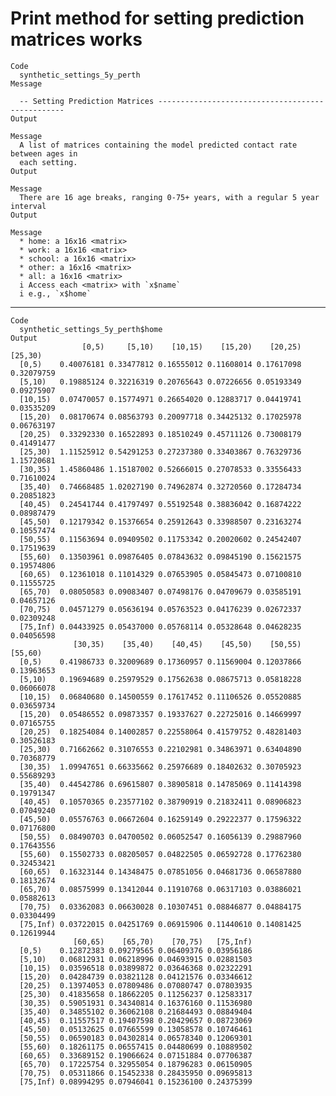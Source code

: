 # Print method for setting prediction matrices works

    Code
      synthetic_settings_5y_perth
    Message
      
      -- Setting Prediction Matrices -------------------------------------------------
    Output
      
    Message
      A list of matrices containing the model predicted contact rate between ages in
      each setting.
    Output
      
    Message
      There are 16 age breaks, ranging 0-75+ years, with a regular 5 year interval
    Output
      
    Message
      * home: a 16x16 <matrix>
      * work: a 16x16 <matrix>
      * school: a 16x16 <matrix>
      * other: a 16x16 <matrix>
      * all: a 16x16 <matrix>
      i Access each <matrix> with `x$name`
      i e.g., `x$home`

---

    Code
      synthetic_settings_5y_perth$home
    Output
                    [0,5)     [5,10)    [10,15)    [15,20)    [20,25)    [25,30)
      [0,5)    0.40076181 0.33477812 0.16555012 0.11608014 0.17617098 0.32079759
      [5,10)   0.19885124 0.32216319 0.20765643 0.07226656 0.05193349 0.09275907
      [10,15)  0.07470057 0.15774971 0.26654020 0.12883717 0.04419741 0.03535209
      [15,20)  0.08170674 0.08563793 0.20097718 0.34425132 0.17025978 0.06763197
      [20,25)  0.33292330 0.16522893 0.18510249 0.45711126 0.73008179 0.41491477
      [25,30)  1.11525912 0.54291253 0.27237380 0.33403867 0.76329736 1.15720681
      [30,35)  1.45860486 1.15187002 0.52666015 0.27078533 0.33556433 0.71610024
      [35,40)  0.74668485 1.02027190 0.74962874 0.32720560 0.17284734 0.20851823
      [40,45)  0.24541744 0.41797497 0.55192548 0.38836042 0.16874222 0.08987479
      [45,50)  0.12179342 0.15376654 0.25912643 0.33988507 0.23163274 0.10557474
      [50,55)  0.11563694 0.09409502 0.11753342 0.20020602 0.24542407 0.17519639
      [55,60)  0.13503961 0.09876405 0.07843632 0.09845190 0.15621575 0.19574806
      [60,65)  0.12361018 0.11014329 0.07653905 0.05845473 0.07100810 0.11555725
      [65,70)  0.08050583 0.09083407 0.07498176 0.04709679 0.03585191 0.04657126
      [70,75)  0.04571279 0.05636194 0.05763523 0.04176239 0.02672337 0.02309248
      [75,Inf) 0.04433925 0.05437000 0.05768114 0.05328648 0.04628235 0.04056598
                  [30,35)    [35,40)    [40,45)    [45,50)    [50,55)    [55,60)
      [0,5)    0.41986733 0.32009689 0.17360957 0.11569004 0.12037866 0.13963653
      [5,10)   0.19694689 0.25979529 0.17562638 0.08675713 0.05818228 0.06066078
      [10,15)  0.06840680 0.14500559 0.17617452 0.11106526 0.05520885 0.03659734
      [15,20)  0.05486552 0.09873357 0.19337627 0.22725016 0.14669997 0.07165755
      [20,25)  0.18254084 0.14002857 0.22558064 0.41579752 0.48281403 0.30526183
      [25,30)  0.71662662 0.31076553 0.22102981 0.34863971 0.63404890 0.70368779
      [30,35)  1.09947651 0.66335662 0.25976689 0.18402632 0.30705923 0.55689293
      [35,40)  0.44542786 0.69615807 0.38905818 0.14785069 0.11414398 0.19791347
      [40,45)  0.10570365 0.23577102 0.38790919 0.21832411 0.08906823 0.07049240
      [45,50)  0.05576763 0.06672604 0.16259149 0.29222377 0.17596322 0.07176800
      [50,55)  0.08490703 0.04700502 0.06052547 0.16056139 0.29887960 0.17643556
      [55,60)  0.15502733 0.08205057 0.04822505 0.06592728 0.17762380 0.32453421
      [60,65)  0.16323144 0.14348475 0.07851056 0.04681736 0.06587880 0.18132674
      [65,70)  0.08575999 0.13412044 0.11910768 0.06317103 0.03886021 0.05882613
      [70,75)  0.03362083 0.06630028 0.10307451 0.08846877 0.04884175 0.03304499
      [75,Inf) 0.03722015 0.04251769 0.06915906 0.11440610 0.14081425 0.12619944
                  [60,65)    [65,70)    [70,75)   [75,Inf)
      [0,5)    0.12872383 0.09279565 0.06409376 0.03956186
      [5,10)   0.06812931 0.06218996 0.04693915 0.02881503
      [10,15)  0.03596518 0.03899872 0.03646368 0.02322291
      [15,20)  0.04284739 0.03821128 0.04121576 0.03346612
      [20,25)  0.13974053 0.07809486 0.07080747 0.07803935
      [25,30)  0.41835658 0.18662205 0.11256237 0.12583317
      [30,35)  0.59051931 0.34340814 0.16376160 0.11536980
      [35,40)  0.34855102 0.36062108 0.21684493 0.08849404
      [40,45)  0.11557517 0.19407598 0.20429657 0.08723069
      [45,50)  0.05132625 0.07665599 0.13058578 0.10746461
      [50,55)  0.06590183 0.04302814 0.06578340 0.12069301
      [55,60)  0.18261175 0.06557415 0.04480699 0.10889502
      [60,65)  0.33689152 0.19066624 0.07151884 0.07706387
      [65,70)  0.17225754 0.32955054 0.18796283 0.06150905
      [70,75)  0.05311866 0.15452338 0.28435950 0.09695813
      [75,Inf) 0.08994295 0.07946041 0.15236100 0.24375399

